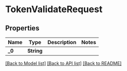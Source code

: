 # TokenValidateRequest

## Properties
Name | Type | Description | Notes
------------ | ------------- | ------------- | -------------
**_0** | **String** |  | 

[[Back to Model list]](../README.md#documentation-for-models) [[Back to API list]](../README.md#documentation-for-api-endpoints) [[Back to README]](../README.md)


